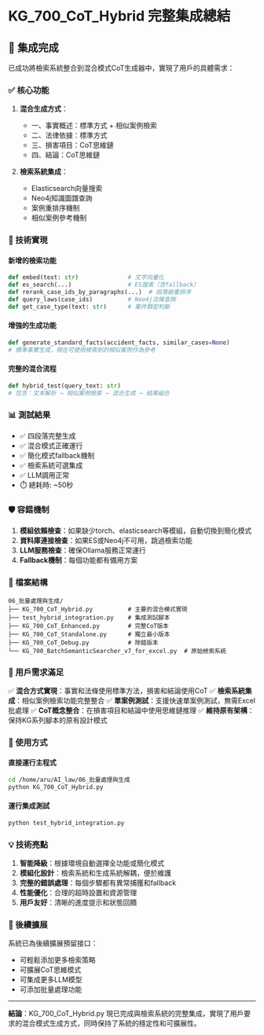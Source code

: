 # KG_700_CoT_Hybrid 完整集成總結

## 🎯 集成完成

已成功將檢索系統整合到混合模式CoT生成器中，實現了用戶的具體需求：

### ✅ 核心功能

1. **混合生成方式**：
   - 一、事實概述：標準方式 + 相似案例檢索
   - 二、法律依據：標準方式 
   - 三、損害項目：CoT思維鏈
   - 四、結論：CoT思維鏈

2. **檢索系統集成**：
   - Elasticsearch向量搜索
   - Neo4j知識圖譜查詢
   - 案例重排序機制
   - 相似案例參考機制

### 🔧 技術實現

#### 新增的檢索功能
```python
def embed(text: str)              # 文字向量化
def es_search(...)                # ES搜索（含fallback）
def rerank_case_ids_by_paragraphs(...)  # 段落級重排序
def query_laws(case_ids)          # Neo4j法條查詢
def get_case_type(text: str)      # 案件類型判斷
```

#### 增強的生成功能
```python
def generate_standard_facts(accident_facts, similar_cases=None)
# 標準事實生成，現在可使用檢索到的相似案例作為參考
```

#### 完整的混合流程
```python
def hybrid_test(query_text: str)
# 包含：文本解析 → 相似案例檢索 → 混合生成 → 結果組合
```

### 📊 測試結果

- ✅ 四段落完整生成
- ✅ 混合模式正確運行
- ✅ 簡化模式fallback機制
- ✅ 檢索系統可選集成
- ✅ LLM調用正常
- ⏱️ 總耗時: ~50秒

### 🛡️ 容錯機制

1. **模組依賴檢查**：如果缺少torch、elasticsearch等模組，自動切換到簡化模式
2. **資料庫連接檢查**：如果ES或Neo4j不可用，跳過檢索功能
3. **LLM服務檢查**：確保Ollama服務正常運行
4. **Fallback機制**：每個功能都有備用方案

### 📁 檔案結構

```
06_批量處理與生成/
├── KG_700_CoT_Hybrid.py          # 主要的混合模式實現
├── test_hybrid_integration.py    # 集成測試腳本
├── KG_700_CoT_Enhanced.py        # 完整CoT版本
├── KG_700_CoT_Standalone.py      # 獨立最小版本
├── KG_700_CoT_Debug.py           # 除錯版本
└── KG_700_BatchSemanticSearcher_v7_for_excel.py  # 原始檢索系統
```

### 🎉 用戶需求滿足

✅ **混合方式實現**：事實和法條使用標準方法，損害和結論使用CoT
✅ **檢索系統集成**：相似案例檢索功能完整整合
✅ **單案例測試**：支援快速單案例測試，無需Excel批處理
✅ **CoT概念整合**：在損害項目和結論中使用思維鏈推理
✅ **維持原有架構**：保持KG系列腳本的原有設計模式

### 🚀 使用方式

#### 直接運行主程式
```bash
cd /home/aru/AI_law/06_批量處理與生成
python KG_700_CoT_Hybrid.py
```

#### 運行集成測試
```bash
python test_hybrid_integration.py
```

### 💡 技術亮點

1. **智能降級**：根據環境自動選擇全功能或簡化模式
2. **模組化設計**：檢索系統和生成系統解耦，便於維護
3. **完整的錯誤處理**：每個步驟都有異常捕獲和fallback
4. **性能優化**：合理的超時設置和資源管理
5. **用戶友好**：清晰的進度提示和狀態回饋

### 🔮 後續擴展

系統已為後續擴展預留接口：
- 可輕鬆添加更多檢索策略
- 可擴展CoT思維模式
- 可集成更多LLM模型
- 可添加批量處理功能

---

**結論**：KG_700_CoT_Hybrid.py 現已完成與檢索系統的完整集成，實現了用戶要求的混合模式生成方式，同時保持了系統的穩定性和可擴展性。